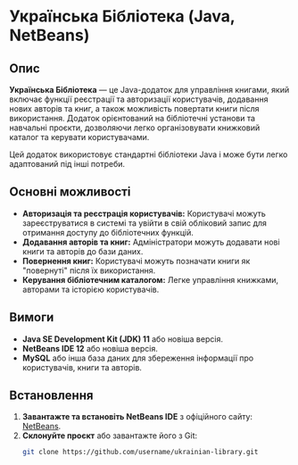 # Українська Бібліотека (Java, NetBeans)

## Опис

**Українська Бібліотека** — це Java-додаток для управління книгами, який включає функції реєстрації та авторизації користувачів, додавання нових авторів та книг, а також можливість повертати книги після використання. Додаток орієнтований на бібліотечні установи та навчальні проєкти, дозволяючи легко організовувати книжковий каталог та керувати користувачами.

Цей додаток використовує стандартні бібліотеки Java і може бути легко адаптований під інші потреби.

## Основні можливості

- **Авторизація та реєстрація користувачів:** Користувачі можуть зареєструватися в системі та увійти в свій обліковий запис для отримання доступу до бібліотечних функцій.
- **Додавання авторів та книг:** Адміністратори можуть додавати нові книги та авторів до бази даних.
- **Повернення книг:** Користувачі можуть позначати книги як "повернуті" після їх використання.
- **Керування бібліотечним каталогом:** Легке управління книжками, авторами та історією користувачів.

## Вимоги

- **Java SE Development Kit (JDK) 11** або новіша версія.
- **NetBeans IDE 12** або новіша версія.
- **MySQL** або інша база даних для збереження інформації про користувачів, книги та авторів.

## Встановлення

1. **Завантажте та встановіть NetBeans IDE** з офіційного сайту: [NetBeans](https://netbeans.apache.org/download/index.html).
2. **Склонуйте проєкт** або завантажте його з Git:
   ```bash
   git clone https://github.com/username/ukrainian-library.git
